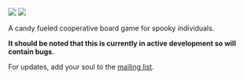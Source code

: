 <a href="http://candy.wetgenes.com/"><img src="http://candy.wetgenes.com/data/logo_blue/logo_blue.png"/></a>
<a href="http://candy.wetgenes.com/"><img src="http://candy.wetgenes.com/data/eg/eg.png"/></a>

A candy fueled cooperative board game for spooky individuals.

**It should be noted that this is currently in active development so will contain bugs.**

For updates, add your soul to the [mailing list](https://docs.google.com/forms/d/10IDQTqS-TKesgmlfmFr4xANGC2U39yhVSV_HacTua7Q).

